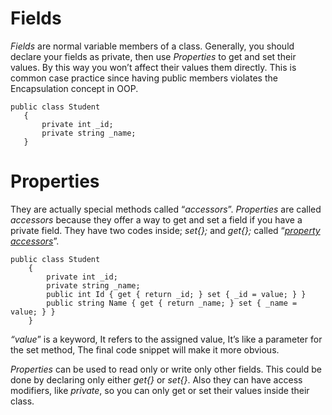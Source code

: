# Fields

_Fields_ are normal variable members of a class. Generally, you should declare your fields as private, then use _Properties_ to get and set their values. By this way you won’t affect their values them directly. This is common case practice since having public members violates the Encapsulation concept in OOP.

```
public class Student  
   {  
       private int _id;  
       private string _name;  
   }
```

# Properties

They are actually special methods called “_accessors_”. _Properties_ are called _accessors_ because they offer a way to get and set a field if you have a private field. They have two codes inside; _set{};_ and _get{};_ called “[_property accessors_](https://msdn.microsoft.com/en-us/library/aa287786(v=vs.71).aspx)”.


```
public class Student  
    {  
        private int _id;  
        private string _name;   
        public int Id { get { return _id; } set { _id = value; } }  
        public string Name { get { return _name; } set { _name = value; } }  
    }

```

_“value_” is a keyword, It refers to the assigned value, It’s like a parameter for the set method, The final code snippet will make it more obvious.

_Properties_ can be used to read only or write only other fields. This could be done by declaring only either _get{}_ or _set{}_. Also they can have access modifiers, like _private_, so you can only get or set their values inside their class.